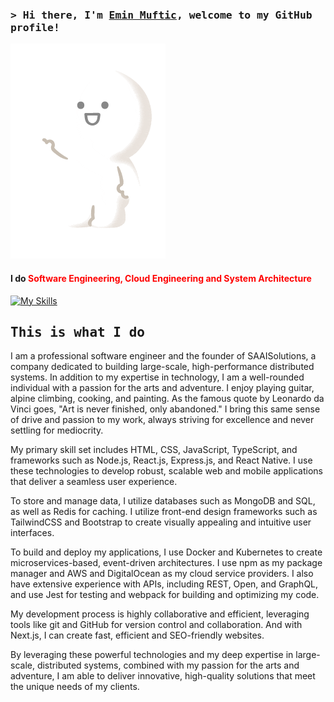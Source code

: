 ### <samp>&gt; Hi there, I'm <a href="https://www.linkedin.com/in/emin-muftic-265324226/" target="_blank">Emin Muftic</a>, welcome to my GitHub profile!</samp>

![Text](./welcome.gif) 

#### I do <span style="color:red">Software Engineering<span>, Cloud Engineering and System Architecture
[![My Skills](https://skills.thijs.gg/icons?i=html,css,tailwind,js,nodejs,mongodb,redis,ts,react,docker,kubernetes,aws,git)](https://skills.thijs.gg)

## <samp>This is what I do</samp>
 
I am a professional software engineer and the founder of SAAISolutions, a company dedicated to building large-scale, high-performance distributed systems. In addition to my expertise in technology, I am a well-rounded individual with a passion for the arts and adventure. I enjoy playing guitar, alpine climbing, cooking, and painting. As the famous quote by Leonardo da Vinci goes, "Art is never finished, only abandoned." I bring this same sense of drive and passion to my work, always striving for excellence and never settling for mediocrity.

My primary skill set includes HTML, CSS, JavaScript, TypeScript, and frameworks such as Node.js, React.js, Express.js, and React Native. I use these technologies to develop robust, scalable web and mobile applications that deliver a seamless user experience.

To store and manage data, I utilize databases such as MongoDB and SQL, as well as Redis for caching. I utilize front-end design frameworks such as TailwindCSS and Bootstrap to create visually appealing and intuitive user interfaces.

To build and deploy my applications, I use Docker and Kubernetes to create microservices-based, event-driven architectures. I use npm as my package manager and AWS and DigitalOcean as my cloud service providers. I also have extensive experience with APIs, including REST, Open, and GraphQL, and use Jest for testing and webpack for building and optimizing my code.

My development process is highly collaborative and efficient, leveraging tools like git and GitHub for version control and collaboration. And with Next.js, I can create fast, efficient and SEO-friendly websites.

By leveraging these powerful technologies and my deep expertise in large-scale, distributed systems, combined with my passion for the arts and adventure, I am able to deliver innovative, high-quality solutions that meet the unique needs of my clients.
